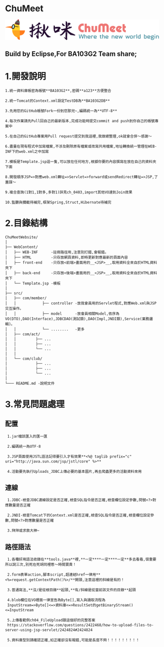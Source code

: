 # ChuMeet
![alt text](https://github.com/AndyZWGu/ChuMeet/blob/master/WebContent/HTML/assets/LOGO/ChuMeet_NavLogo_25.png "Logo 標題文字範例一")

## Build by Eclipse,For BA103G2 Team share;


# 1.開發說明

    1.統一資料庫帳密為帳號**BA103G2**,密碼**a123**方便整合
 
    2.統一Tomcat的Context.xml設定TestDB為**BA103G2DB**

    3.先用您的GitHub帳號Fork一份到您那兒~,編碼統一為**UTF-8**
 
    4.每次作業請先Pull回自己的最新版本,完成功能時提交commit and push到你自己的帳號專案中
 
    5.在自己的GitHub專案用Pull request提交到我這裡,我做總整理,ok就會合併～感謝～
 
    6.盡量在現有程式中加寫檔案,不涉及刪除原有檔案或改寫共用檔案,地址轉換統一管理在WEB-INF下的web.xml之中加寫
 
    7.模板是Template.jsp這一隻,可以放在任何地方,根據你要的內容撰寫在放在自己的資料夾下面
 
    8.開發順序JSP=>對應web.xml轉址=>Servlet=>forward或sendRedirect轉址=>JSP,了蓋謀～
 
    9.複合查詢(1對1,1對多,多對1)詳見ch_0403,import其他VO達到Join效果
 
    10.監聽與攔截待補完,框架Spring,Struct,Hibernate待補完
 
# 2.目錄結構

    ChuMeetWebsite/
    │
    ├── WebContent/
    │   ├── WEB-INF      -註冊路徑用,注意別打錯,會報錯。
    │   ├── HTML         -只存放網頁資料,即時更新對應最新的頁面內容
    │   ├── front-end    -只存放<前端>畫面用的__<JSP>__,取用資料全來自於HTML資料夾下
    │   ├── back-end     -只存放<後端>畫面用的__<JSP>__,取用資料全來自於HTML資料夾下
    │   └── Template.jsp -模板 
    │
    ├── src/
    │   ├── com/member/
    │   │            ├── controller -放我會員用的Servlet程式,對應Web.xml與JSP交互操作。
    │   │            ├── model      -放會員相關Model,依序為VO(DTO),DAO(Interface),JDBCDAO(測試類),DAO(Impl,JNDI類),Service(業務邏輯)。
    │   │            └── ........   -更多
    │   ├── com/act/
    │   │         ├── ...
    │   │         ├── ...
    │   │         └── ...
    │   │  
    │   └── com/club/
    │             ├── ...
    │             ├── ...
    │             └── ...
    │
    └─── README.md -說明文件
 
# 3.常見問題處理

 ## 配置
     1.jar檔該匯入的匯一匯
   
     2.編碼統一為UTF-8
   
     3.JSP頁面使用JSTL語法記得要引入才有效果**<%@ taglib prefix="c" uri="http://java.sun.com/jsp/jstl/core" %>**
     
     4.活動要先執行Uploads_JDBC上傳必要的基本圖片,再去爬蟲更多的活動資料來用

 ## 連線
     1.JDBC-檢查JDBC連線設定是否正確,檢查SQL指令是否正確,檢查欄位設定參數,問號<?>對應數量是否正確
  
     2.JNDI-檢查Tomcat下的Context.xml是否正確,檢查SQL指令是否正確,檢查欄位設定參數,問號<?>對應數量是否正確
  
     3.拜拜或求救大神~
    
 ## 路徑語法
     1.各種好用語法收錄在**tools.java**裡,**一定****一定****一定**多去看看,很重要所以說三次,別死在死胡同裡惹～時間寶貴！
 
     2.form表單action,腳本script,超連結href一律用**<%=request.getContextPath()%>/**開頭,注意這裡的斜線是有的！
   
     3.普通寫法,**沒/是從根目錄**起頭,**有/斜線是從當前該文件的目錄**起頭
 
     4.blob欄位在VO裡面一律宣告為Byte[],寫入與讀取流程為
     InputStream=>Byte[]<=>資料庫<=>ResultSet的getBinaryStream()<=InputStream
   
     5.上傳看範例ch04_FileUpload跟這個好的完整答案
     https://stackoverflow.com/questions/2422468/how-to-upload-files-to-server-using-jsp-servlet/2424824#2424824
     
     5.資料庫型別請確認正確,如正確卻沒有報錯,可能是長度不夠！！！！！！！！！
   
 
